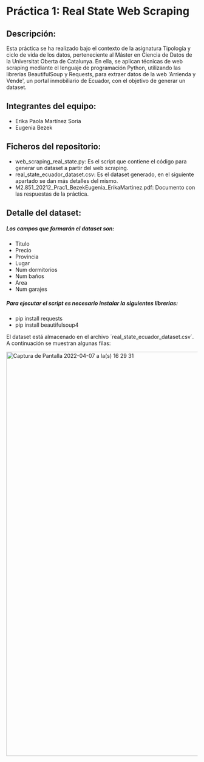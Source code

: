 # Práctica 1: Real State Web Scraping

## Descripción:
Esta práctica se ha realizado bajo el contexto de la asignatura Tipología y ciclo de vida de los datos, perteneciente al Máster en Ciencia de Datos de la Universitat Oberta de Catalunya. En ella, se aplican técnicas de web scraping mediante el lenguaje de programación Python, utilizando las librerias BeautifulSoup y Requests, para extraer datos de la web 'Arrienda y Vende', un portal inmobiliario de Ecuador, con el objetivo de generar un dataset.

## Integrantes del equipo:
* Erika Paola Martínez Soria
* Eugenia Bezek

## Ficheros del repositorio:

* web_scraping_real_state.py: Es el script que contiene el código para generar un dataset a partir del web scraping.
* real_state_ecuador_dataset.csv: Es el dataset generado, en el siguiente apartado se dan más detalles del mismo.
* M2.851_20212_Prac1_BezekEugenia_ErikaMartinez.pdf: Documento con las respuestas de la práctica.

## Detalle del dataset:
##### Los campos que formarán el dataset son:
  * Titulo
  * Precio
  * Provincia
  * Lugar
  * Num dormitorios
  * Num baños
  * Area
  * Num garajes

##### Para ejecutar el script es necesario instalar la siguientes librerias:

 * pip install requests <br>
 * pip install beautifulsoup4


El dataset está almacenado en el archivo ´real_state_ecuador_dataset.csv´. 
A continuación se muestran algunas filas:


<img width="1061" alt="Captura de Pantalla 2022-04-07 a la(s) 16 29 31" src="https://user-images.githubusercontent.com/83620805/162281622-31b648e5-ec86-43cd-85f7-6718b0fdd793.png">
